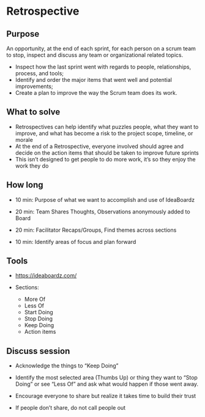 # Retrospective


## Purpose

An opportunity, at the end of each sprint, for each person on a scrum team to stop, inspect and discuss any team or organizational related topics. 

 - Inspect how the last sprint went with regards to people, relationships, process, and tools;
 - Identify and order the major items that went well and potential improvements;
- Create a plan to improve the way the Scrum team does its work.


## What to solve


- Retrospectives can help identify what puzzles people, what they want to improve, and what has become a risk to the project scope, timeline, or morale 
- At the end of a Retrospective, everyone involved should agree and decide on the action items that should be taken to improve future sprints
- This isn’t designed to get people to do more work, it’s so they enjoy the work they do


## How long

- 10 min:  Purpose of what we want to accomplish and use of IdeaBoardz

- 20 min: Team Shares Thoughts, Observations anonymously added to Board

- 20 min: Facilitator Recaps/Groups, Find themes across sections

- 10 min: Identify areas of focus and plan forward


## Tools

- https://ideaboardz.com/

- Sections:  

   *  More Of
   *  Less Of
   *  Start Doing
   *  Stop Doing
   *  Keep Doing
   *  Action items

## Discuss session

- Acknowledge the things to “Keep Doing”

- Identify the most selected area (Thumbs Up) or thing they want to “Stop Doing” or see “Less Of” and ask what would happen if those went away. 

- Encourage everyone to share but realize it takes time to build their trust

- If people don’t share, do not call people out



